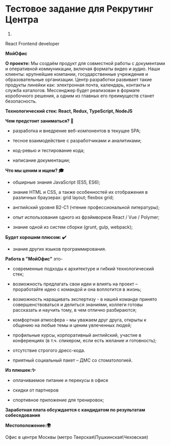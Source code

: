# Тестовое задание для Рекрутинг Центра

1)

 React Frontend developer 


**МойОфис**

**О проекте:**
Мы создаём продукт для совместной работы с документами и оперативной коммуникации, включая форматы видео и аудио.
Наши клиенты: крупнейшие компании, государственные учреждения и образовательные организации.
Центр разработки развивает такие продукты линейки как: электронная почта, календарь, контакты и служба каталогов. 
Мессенджер будет реализован в формате коробочного решения, а одним из главных его преимуществ станет безопасность.


**Технологический стек: React, Redux, TypeScript, NodeJS**


**Чем предстоит заниматься? 💼**

 - разработка и внедрение веб-компонентов в текущее SPA;

 - тесное взаимодействие с разработчиками и аналитиками;

 - код-ревью и тестирование кода;

 - написание документации;

**Что мы ценим и ищем? 🎓** 

 - обширные знания JavaScript (ES5, ES6);

 - знание HTML и CSS, а также особенностей их отображения в различных браузерах: grid layout; flexbox grid;

 - английский уровня B2-C1 (чтение профессиональной литературы);

 - опыт использования одного из фрэймворков React / Vue / Polymer;

 - знание одной из систем сборки (grunt, gulp, webpack);

**Будет хорошим плюсом: ✔️**

 - знание других языков программирования.



**Работа в "МойОфис"** это-

 - современные подходы к архитектуре и гибкий технологический стек;

 - возможность предлагать свои идеи и влиять на проект – проработайте идею с командой и она воплотится в жизнь;

 - возможность наращивать экспертизу - в нашей команде принято совершенствоваться и делиться знаниями, коллеги готовы рассказать и научить тому, в чем отлично разбираются;

 - комфортная атмосфера – мы уважаем друг друга, открыты к общению на любые темы и ценим увлеченных людей;

 - профильные курсы, корпоративный английский, участие в конференциях (в т.ч. спикером, если есть желание и готовность);

 - отсутствие строгого дресс-кода. 

 - приятный социальный пакет – ДМС со стоматологией. 


**Из плюшек:✨**

 - оплачиваемое питание и перекусы в офисе

 - скидки от партнеров

 - спортивное приложение для тренировок;


**Заработная плата обсуждается с кандидатом по результатам собеседования**


**Местоположение:🌍**

Офис в центре Москвы (метро Тверская\Пушкинская\Чеховская) 
